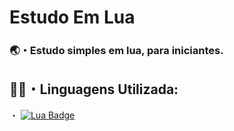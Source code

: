 # Estudo Em Lua

### 🌏・Estudo simples em lua, para iniciantes.

## 👨‍💻・Linguagens Utilizada:

・ [![Lua Badge](https://img.shields.io/badge/-Lua-4B0082?style=flat-square&labelColor=4B0082&logo=lua&logoColor=blue&link=https://www.lua.org/portugues.html)](https://www.lua.org/portugues.html)
